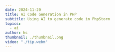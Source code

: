 ```yaml
---
date: 2024-11-20
title: AI Code Generation in PHP
subtitle: Using AI to generate code in PhpStorm
topics:
  - ai
author: hs
thumbnail: ./thumbnail.png
video: "./tip.webm"
---
```

